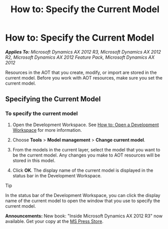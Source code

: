 ﻿---
title: 'How to: Specify the Current Model'
TOCTitle: 'How to: Specify the Current Model'
ms:assetid: 5cf5b194-1806-450d-bd20-a116764a289a
ms:mtpsurl: https://technet.microsoft.com/en-us/library/Hh404124(v=AX.60)
ms:contentKeyID: 36956792
ms.date: 05/18/2015
mtps_version: v=AX.60
---

# How to: Specify the Current Model 


_**Applies To:** Microsoft Dynamics AX 2012 R3, Microsoft Dynamics AX 2012 R2, Microsoft Dynamics AX 2012 Feature Pack, Microsoft Dynamics AX 2012_

Resources in the AOT that you create, modify, or import are stored in the current model. Before you work with AOT resources, make sure you set the current model.

## Specifying the Current Model

### To specify the current model

1.  Open the Development Workspace. See [How to: Open a Development Workspace](https://technet.microsoft.com/en-us/library/gg846350\(v=ax.60\)) for more information.

2.  Choose **Tools** \> **Model management** \> **Change current model**.

3.  From the models in the current layer, select the model that you want to be the current model. Any changes you make to AOT resources will be stored in this model.

4.  Click **OK**. The display name of the current model is displayed in the status bar in the Development Workspace.


> [!TIP]
> <P>In the status bar of the Development Workspace, you can click the display name of the current model to open the window that you use to specify the current model.</P>


  
**Announcements:** New book: "Inside Microsoft Dynamics AX 2012 R3" now available. Get your copy at the [MS Press Store](https://www.microsoftpressstore.com/store/inside-microsoft-dynamics-ax-2012-r3-9780735685109).

